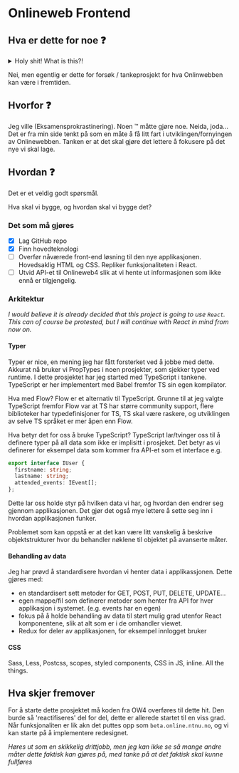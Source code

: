 # Onlineweb Frontend

## Hva er dette for noe :question:

<details><summary>Holy shit! What is this?!</summary>
<p>
  
Forged in God very flames,\
Do mine eyes, tell me lies?\
A new Dotkom project!\
\
Time is nigh! I must fly!\
Venture forth on mye quest,\
Goodbye Splash, goodbye Grades*,\
And goodbye S-D-F!\
\
I'll be off, Notiwall!\
Catch you later AMaCS!\
I'll be gone, Nibble2!\
I'm no longer your fool!\
\
Monoliths filled the gap while I waited to commit,\
The adventure of our lifes, now the frontend has split!

</p>
</details>

Nei, men egentlig er dette for forsøk / tankeprosjekt for hva Onlinwebben kan være i fremtiden.

## Hvorfor :question:

Jeg ville (Eksamensprokrastinering). Noen :tm: måtte gjøre noe.
Neida, joda... Det er fra min side tenkt på som en måte å få litt fart i utviklingen/fornyingen av Onlinewebben.
Tanken er at det skal gjøre det lettere å fokusere på det nye vi skal lage.

## Hvordan :question:

Det er et veldig godt spørsmål.

Hva skal vi bygge, og hvordan skal vi bygge det?

### Det som må gjøres

- [x] Lag GitHub repo
- [x] Finn hovedteknologi
- [ ] Overfør nåværede front-end løsning til den nye applikasjonen. Hovedsaklig HTML og CSS. Repliker funksjonaliteten i React.
- [ ] Utvid API-et til Onlineweb4 slik at vi hente ut informasjonen som ikke ennå er tilgjengelig.

### Arkitektur

*I would believe it is already decided that this project is going to use `React`. This can of course be protested, but I will continue with React in mind from now on.*

#### Typer

Typer er nice, en mening jeg har fått forsterket ved å jobbe med dette.
Akkurat nå bruker vi PropTypes i noen prosjekter, som sjekker typer ved runtime.
I dette prosjektet har jeg started med TypeScript i tankene.
TypeScript er her implementert med Babel fremfor TS sin egen kompilator.

Hva med Flow?
Flow er et alternativ til TypeScript.
Grunne til at jeg valgte TypeScript fremfor Flow var at TS har større community support, flere biblioteker har typedefinisjoner for TS, TS skal være raskere, og utviklingen av selve TS språket er mer åpen enn Flow.

Hva betyr det for oss å bruke TypeScript?
TypeScript lar/tvinger oss til å definere typer på all data som ikke er implisitt i prosjeket.
Det betyr as vi definerer for eksempel data som kommer fra API-et som et interface e.g. 
``` TypeScript
export interface IUser {
  firstname: string;
  lastname: string;
  attended_events: IEvent[];
};
```
Dette lar oss holde styr på hvilken data vi har, og hvordan den endrer seg gjennom applikasjonen.
Det gjør det også mye lettere å sette seg inn i hvordan applikasjonen funker.

Problemet som kan oppstå er at det kan være litt vanskelig å beskrive objektstrukturer hvor du behandler nøklene til objektet på avanserte måter.

#### Behandling av data

Jeg har prøvd å standardisere hvordan vi henter data i applikassjonen.
Dette gjøres med:
- en standardisert sett metoder for GET, POST, PUT, DELETE, UPDATE...
- egen mappe/fil som definerer metoder som henter fra API for hver applikasjon i systemet. (e.g. events har en egen)
- fokus på å holde behandling av data til størt mulig grad utenfor React komponentene, slik at alt som er i de omhandler viewet.
- Redux for deler av applikasjonen, for eksempel innlogget bruker

#### CSS

Sass, Less, Postcss, scopes, styled components, CSS in JS, inline. All the things.

## Hva skjer fremover

For å starte dette prosjektet må koden fra OW4 overføres til dette hit.
Den burde så 'reactifiseres' del for del, dette er allerede startet til en viss grad.
Når funksjonaliten er lik akn det puttes opp som `beta.online.ntnu.no`, og vi kan starte på å implementere redesignet.

*Høres ut som en skikkelig drittjobb, men jeg kan ikke se så mange andre måter dette faktisk kan gjøres på, med tanke på at det faktisk skal kunne fullføres*

